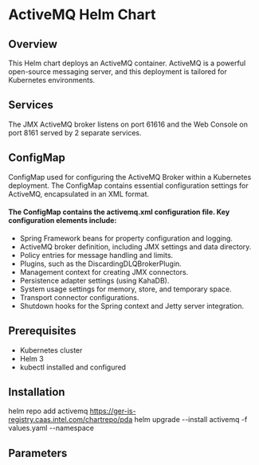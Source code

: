 # ActiveMQ Helm Chart

## Overview
This Helm chart deploys an ActiveMQ container. ActiveMQ is a powerful open-source messaging server, and this deployment is tailored for Kubernetes environments.

## Services
The JMX ActiveMQ broker listens on port 61616 and the Web Console on port 8161 served by 2 separate services.

## ConfigMap
ConfigMap used for configuring the ActiveMQ Broker within a Kubernetes deployment. The ConfigMap contains essential configuration settings for ActiveMQ, encapsulated in an XML format.

#### The ConfigMap contains the activemq.xml configuration file. Key configuration elements include:
-   Spring Framework beans for property configuration and logging.
-   ActiveMQ broker definition, including JMX settings and data directory.
-   Policy entries for message handling and limits.
-   Plugins, such as the DiscardingDLQBrokerPlugin.
-   Management context for creating JMX connectors.
-   Persistence adapter settings (using KahaDB).
-   System usage settings for memory, store, and temporary space.
-   Transport connector configurations.
-   Shutdown hooks for the Spring context and Jetty server integration.


## Prerequisites
-   Kubernetes cluster
-   Helm 3
-   kubectl installed and configured

## Installation
helm repo add activemq https://ger-is-registry.caas.intel.com/chartrepo/pda
helm upgrade --install activemq -f values.yaml --namespace <namespace-name>

## Parameters
